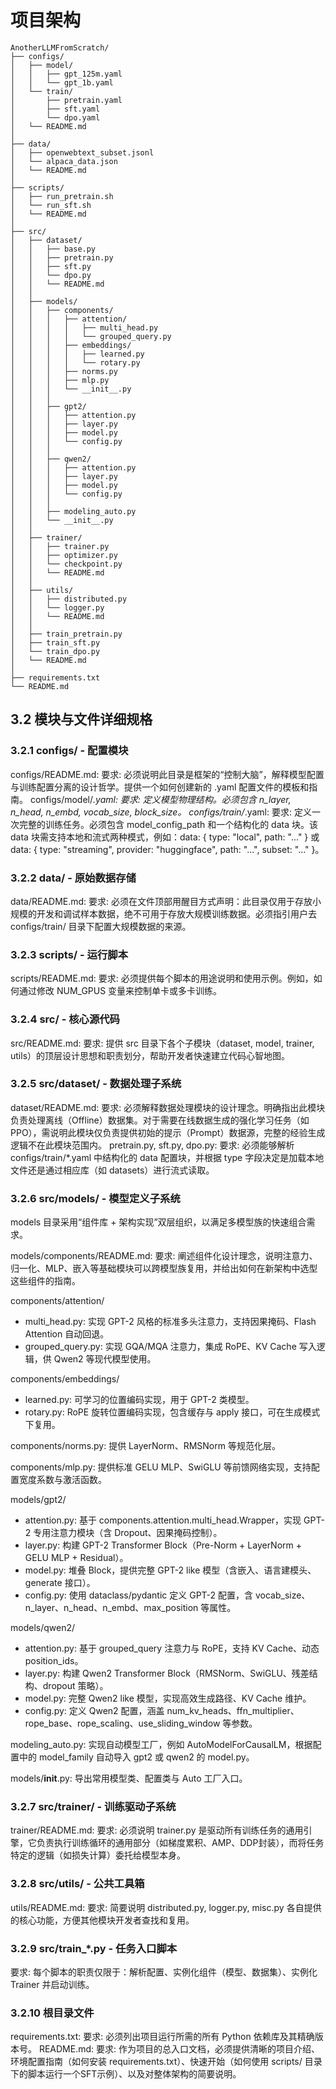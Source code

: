 # 项目架构
```
AnotherLLMFromScratch/
├── configs/
│   ├── model/
│   │   ├── gpt_125m.yaml
│   │   └── gpt_1b.yaml
│   └── train/
│       ├── pretrain.yaml
│       ├── sft.yaml
│       └── dpo.yaml
│   └── README.md
│
├── data/
│   ├── openwebtext_subset.jsonl
│   └── alpaca_data.json
│   └── README.md
│
├── scripts/
│   ├── run_pretrain.sh
│   └── run_sft.sh
│   └── README.md
│
├── src/
│   ├── dataset/
│   │   ├── base.py
│   │   ├── pretrain.py
│   │   ├── sft.py
│   │   └── dpo.py
│   │   └── README.md
│   │
│   ├── models/
│   │   ├── components/
│   │   │   ├── attention/
│   │   │   │   ├── multi_head.py
│   │   │   │   └── grouped_query.py
│   │   │   ├── embeddings/
│   │   │   │   ├── learned.py
│   │   │   │   └── rotary.py
│   │   │   ├── norms.py
│   │   │   ├── mlp.py
│   │   │   └── __init__.py
│   │   │
│   │   ├── gpt2/
│   │   │   ├── attention.py
│   │   │   ├── layer.py
│   │   │   ├── model.py
│   │   │   └── config.py
│   │   │
│   │   ├── qwen2/
│   │   │   ├── attention.py
│   │   │   ├── layer.py
│   │   │   ├── model.py
│   │   │   └── config.py
│   │   │
│   │   ├── modeling_auto.py
│   │   └── __init__.py
│   │
│   ├── trainer/
│   │   ├── trainer.py
│   │   ├── optimizer.py
│   │   └── checkpoint.py
│   │   └── README.md
│   │
│   ├── utils/
│   │   ├── distributed.py
│   │   └── logger.py
│   │   └── README.md
│   │
│   ├── train_pretrain.py
│   ├── train_sft.py
│   └── train_dpo.py
│   └── README.md
│
├── requirements.txt
└── README.md
```

## 3.2 模块与文件详细规格
### 3.2.1 configs/ - 配置模块
configs/README.md:
要求: 必须说明此目录是框架的“控制大脑”，解释模型配置与训练配置分离的设计哲学。提供一个如何创建新的 .yaml 配置文件的模板和指南。
configs/model/*.yaml:
要求: 定义模型物理结构。必须包含 n_layer, n_head, n_embd, vocab_size, block_size。
configs/train/*.yaml:
要求: 定义一次完整的训练任务。必须包含 model_config_path 和一个结构化的 data 块。该 data 块需支持本地和流式两种模式，例如：data: { type: "local", path: "..." } 或 data: { type: "streaming", provider: "huggingface", path: "...", subset: "..." }。
### 3.2.2 data/ - 原始数据存储
data/README.md:
要求: 必须在文件顶部用醒目方式声明：此目录仅用于存放小规模的开发和调试样本数据，绝不可用于存放大规模训练数据。必须指引用户去 configs/train/ 目录下配置大规模数据的来源。
### 3.2.3 scripts/ - 运行脚本
scripts/README.md:
要求: 必须提供每个脚本的用途说明和使用示例。例如，如何通过修改 NUM_GPUS 变量来控制单卡或多卡训练。
### 3.2.4 src/ - 核心源代码
src/README.md:
要求: 提供 src 目录下各个子模块（dataset, model, trainer, utils）的顶层设计思想和职责划分，帮助开发者快速建立代码心智地图。
### 3.2.5 src/dataset/ - 数据处理子系统
dataset/README.md:
要求: 必须解释数据处理模块的设计理念。明确指出此模块负责处理离线（Offline）数据集。对于需要在线数据生成的强化学习任务（如PPO），需说明此模块仅负责提供初始的提示（Prompt）数据源，完整的经验生成逻辑不在此模块范围内。
pretrain.py, sft.py, dpo.py:
要求: 必须能够解析 configs/train/*.yaml 中结构化的 data 配置块，并根据 type 字段决定是加载本地文件还是通过相应库（如 datasets）进行流式读取。
### 3.2.6 src/models/ - 模型定义子系统
models 目录采用“组件库 + 架构实现”双层组织，以满足多模型族的快速组合需求。

models/components/README.md:
要求: 阐述组件化设计理念，说明注意力、归一化、MLP、嵌入等基础模块可以跨模型族复用，并给出如何在新架构中选型这些组件的指南。

components/attention/
- multi_head.py: 实现 GPT-2 风格的标准多头注意力，支持因果掩码、Flash Attention 自动回退。
- grouped_query.py: 实现 GQA/MQA 注意力，集成 RoPE、KV Cache 写入逻辑，供 Qwen2 等现代模型使用。

components/embeddings/
- learned.py: 可学习的位置编码实现，用于 GPT-2 类模型。
- rotary.py: RoPE 旋转位置编码实现，包含缓存与 apply 接口，可在生成模式下复用。

components/norms.py:
提供 LayerNorm、RMSNorm 等规范化层。

components/mlp.py:
提供标准 GELU MLP、SwiGLU 等前馈网络实现，支持配置宽度系数与激活函数。

models/gpt2/
- attention.py: 基于 components.attention.multi_head.Wrapper，实现 GPT-2 专用注意力模块（含 Dropout、因果掩码控制）。
- layer.py: 构建 GPT-2 Transformer Block（Pre-Norm + LayerNorm + GELU MLP + Residual）。
- model.py: 堆叠 Block，提供完整 GPT-2 like 模型（含嵌入、语言建模头、generate 接口）。
- config.py: 使用 dataclass/pydantic 定义 GPT-2 配置，含 vocab_size、n_layer、n_head、n_embd、max_position 等属性。

models/qwen2/
- attention.py: 基于 grouped_query 注意力与 RoPE，支持 KV Cache、动态 position_ids。
- layer.py: 构建 Qwen2 Transformer Block（RMSNorm、SwiGLU、残差结构、dropout 策略）。
- model.py: 完整 Qwen2 like 模型，实现高效生成路径、KV Cache 维护。
- config.py: 定义 Qwen2 配置，涵盖 num_kv_heads、ffn_multiplier、rope_base、rope_scaling、use_sliding_window 等参数。

modeling_auto.py:
实现自动模型工厂，例如 AutoModelForCausalLM，根据配置中的 model_family 自动导入 gpt2 或 qwen2 的 model.py。

models/__init__.py:
导出常用模型类、配置类与 Auto 工厂入口。
### 3.2.7 src/trainer/ - 训练驱动子系统
trainer/README.md:
要求: 必须说明 trainer.py 是驱动所有训练任务的通用引擎，它负责执行训练循环的通用部分（如梯度累积、AMP、DDP封装），而将任务特定的逻辑（如损失计算）委托给模型本身。
### 3.2.8 src/utils/ - 公共工具箱
utils/README.md:
要求: 简要说明 distributed.py, logger.py, misc.py 各自提供的核心功能，方便其他模块开发者查找和复用。
### 3.2.9 src/train_*.py - 任务入口脚本
要求: 每个脚本的职责仅限于：解析配置、实例化组件（模型、数据集）、实例化 Trainer 并启动训练。
### 3.2.10 根目录文件
requirements.txt:
要求: 必须列出项目运行所需的所有 Python 依赖库及其精确版本号。
README.md:
要求: 作为项目的总入口文档，必须提供清晰的项目介绍、环境配置指南（如何安装 requirements.txt）、快速开始（如何使用 scripts/ 目录下的脚本运行一个SFT示例）、以及对整体架构的简要说明。
